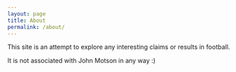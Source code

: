 ```yaml
---
layout: page
title: About
permalink: /about/
---
```


This site is an attempt to explore any interesting claims or results in football.

It is not associated with John Motson in any way :)
